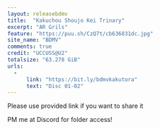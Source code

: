 ```yaml
---
layout: releasebdmv
title:  "Kakuchou Shoujo Kei Trinary"
excerpt: "AR Grils"
feature: "https://puu.sh/CzQ7t/cb636831dc.jpg"
site_name: "BDMV"
comments: true
credit: "UCCUSS@U2"
totalsize: "63.278 GiB"
urls:
  - 
      link: "https://bit.ly/bdmvkakutora"
      text: "Disc 01-02"
---
```


Please use provided link if you want to share it

PM me at Discord for folder access!